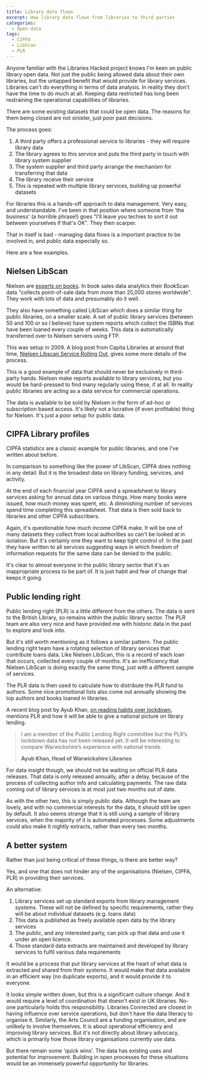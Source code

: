 ```yaml
---
title: Library data flows
excerpt: How library data flows from libraries to third parties
categories:
  - Open data
tags:
  - CIPFA
  - LibScan
  - PLR
---
```


Anyone familiar with the Libraries Hacked project knows I'm keen on public library open data. Not just the public being allowed data about their own libraries, but the untapped benefit that would provide for library services. Libraries can't do everything in terms of data analysis. In reality they don't have the time to do much at all. Keeping data restricted has long been restraining the operational capabilities of libraries.

There are some existing datasets that could be open data. The reasons for them being closed are not sinister, just poor past decisions.

The process goes:

1. A third party offers a professional service to libraries - they will require library data
2. The library agrees to this service and puts the third party in touch with library system supplier
3. The system supplier and third party arrange the mechanism for transferring that data
4. The library receive their service
5. This is repeated with multiple library services, building up powerful datasets

For libraries this is a hands-off approach to data management. Very easy, and understandable. I've been in that position where someone from 'the business' (a horrible phrase!) goes "I'll leave you techies to sort it out between yourselves if that's OK". They then scarper.

That in itself is bad - managing data flows is a important practice to be involved in, and public data especially so.

Here are a few examples.

## Nielsen LibScan

Nielsen are [experts on books](https://nielsenbook.co.uk/). In book sales data analytics their BookScan data "collects point-of-sale data from more than 25,000 stores worldwide". They work with lots of data and presumably do it well.

They also have something called LibScan which does a similar thing for public libraries, on a smaller scale. A set of public library services (between 50 and 100 or so I believe) have system reports which collect the ISBNs that have been loaned every couple of weeks. This data is automatically transferred over to Nielsen servers using FTP.

This was setup in 2009. A blog post from Capita Libraries at around that time, [Nielsen Libscan Service Rolling Out](https://blogs.capita-libraries.co.uk/decisions/2009/06/01/nielsen-libscan-service-rolling-out/), gives some more details of the process.

This is a good example of data that should never be exclusively in third-party hands. Nielsen make reports available to library services, but you would be hard-pressed to find many regularly using these, if at all. In reality public libraries are acting as a data service for commercial operations.

The data is available to be sold by Nielsen in the form of ad-hoc or subscription based access. It's likely not a lucrative (if even profitable) thing for Nielsen. It's just a poor setup for public data.

## CIPFA Library profiles

CIPFA statistics are a classic example for public libraries, and one I've written about before.

In comparison to something like the power of LibScan, CIPFA does nothing in any detail. But it is the broadest data on library funding, services, and activity.

At the end of each financial year CIPFA send a spreadsheet to library services asking for annual data on various things. How many books were issued, how much money was spent, etc. A diminishing number of services spend time completing this spreadsheet. That data is then sold back to libraries and other CIPFA subscribers.

Again, it's questionable how much income CIPFA make. It will be one of many datasets they collect from local authorities so can't be looked at in isolation. But it's certainly one they want to keep tight control of. In the past they have written to all services suggesting ways in which freedom of information requests for the same data can be denied to the public.

It's clear to almost everyone in the public library sector that it's an inappropriate process to be part of. It is just habit and fear of change that keeps it going.

## Public lending right

Public lending right (PLR) is a little different from the others. The data is sent to the British Library, so remains within the public library sector. The PLR team are also very nice and have provided me with historic data in the past to explore and look into.

But it's still worth mentioning as it follows a similar pattern. The public lending right team have a rotating selection of library services that contribute loans data. Like Nielsen LibScan, this is a record of each loan that occurs, collected every couple of months. It's an inefficiency that Nielsen LibScan is doing exactly the same thing, just with a different sample of services.

The PLR data is then used to calculate how to distribute the PLR fund to authors. Some nice promotional lists also come out annually showing the top authors and books loaned in libraries.

A recent blog post by Ayub Khan, [on reading habits over lockdown](https://www.thebookseller.com/blogs/lockdown-reading-lowdown-1250190), mentions PLR and how it will be able to give a national picture on library lending.

> I am a member of the Public Lending Right committee but the PLR’s lockdown data has not been released yet. It will be interesting to compare Warwickshire’s experience with national trends.
>
> **Ayub Khan, Head of Warwickshire Libraries**

For data insight though, we should not be waiting on official PLR data releases. That data is only released annually, after a delay, because of the process of collecting author info and calculating payments. The raw data coming out of library services is at most just two months out of date.

As with the other two, this is simply public data. Although the team are lovely, and with no commercial interests for the data, it should still be open by default. It also seems strange that it is still using a sample of library services, when the majority of it is automated processes. Some adjustments could also make it nightly extracts, rather than every two months.

## A better system

Rather than just being critical of these things, is there are better way?

Yes, and one that does not hinder any of the organisations (Nielsen, CIPFA, PLR) in providing their services.

An alternative:

1. Library services set up standard exports from library management systems. These will not be defined by specific requirements, rather they will be about individual datasets (e.g. loans data)
2. This data is published as freely available open data by the library services 
3. The public, and any interested party, can pick up that data and use it under an open licence.
4. Those standard data extracts are maintained and developed by library services to fulfil various data requirements

It would be a process that put library services at the heart of what data is extracted and shared from their systems. It would make that data available in an efficient way (no duplicate exports), and it would provide it to everyone.

It looks simple written down, but this is a significant culture change. And it would require a level of coordination that doesn't exist in UK libraries. No-one particularly holds this responsibility. Libraries Connected are closest in having influence over service operations, but don't have the data literacy to organise it. Similarly, the Arts Council are a funding organisation, and are unlikely to involve themselves. It is about operational efficiency and improving library services. But it's not directly about library advocacy, which is primarily how those library organisations currently use data.

But there remain some 'quick wins'. The data has existing uses and potential for improvement. Building in open processes for these situations would be an immensely powerful opportunity for libraries.